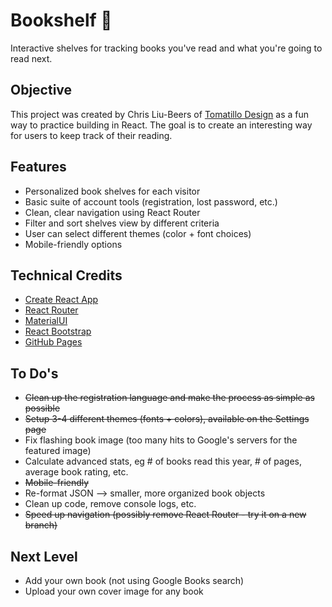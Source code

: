 # Bookshelf 📘

Interactive shelves for tracking books you've read and what you're going to read next.


## Objective

This project was created by Chris Liu-Beers of [Tomatillo Design](http://www.tomatillodesign.com) as a fun way to practice building in React. The goal is to create an interesting way for users to keep track of their reading.


## Features

- Personalized book shelves for each visitor
- Basic suite of account tools (registration, lost password, etc.)
- Clean, clear navigation using React Router
- Filter and sort shelves view by different criteria
- User can select different themes (color + font choices)
- Mobile-friendly options


## Technical Credits

- [Create React App](https://github.com/facebook/create-react-app)
- [React Router](https://www.npmjs.com/package/react-router)
- [MaterialUI](https://material-ui.com/)
- [React Bootstrap](https://react-bootstrap.github.io/)
- [GitHub Pages](https://github.com/gitname/react-gh-pages)


## To Do's

- ~~Clean up the registration language and make the process as simple as possible~~
- ~~Setup 3-4 different themes (fonts + colors), available on the Settings page~~
- Fix flashing book image (too many hits to Google's servers for the featured image)
- Calculate advanced stats, eg # of books read this year, # of pages, average book rating, etc.
- ~~Mobile-friendly~~
- Re-format JSON --> smaller, more organized book objects
- Clean up code, remove console logs, etc.
- ~~Speed up navigation (possibly remove React Router - try it on a new branch)~~


## Next Level

- Add your own book (not using Google Books search)
- Upload your own cover image for any book
